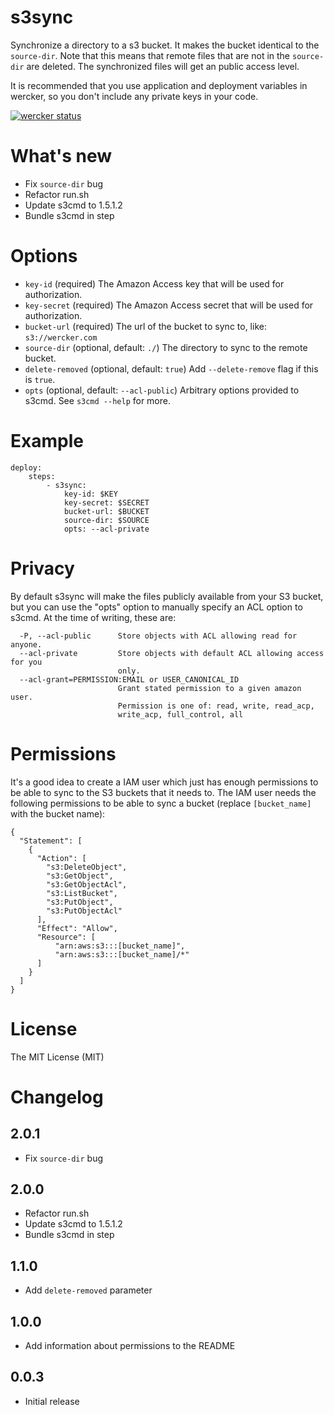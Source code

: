 # s3sync

Synchronize a directory to a s3 bucket. It makes the bucket identical to the `source-dir`.
Note that this means that remote files that are not in the `source-dir` are deleted.
The synchronized files will get an public access level.

It is recommended that you use application and deployment variables in wercker, so you don't include any private keys in your code.

[![wercker status](https://app.wercker.com/status/2064379a8b583cd1b5da16de3faa5583/m "wercker status")](https://app.wercker.com/project/bykey/2064379a8b583cd1b5da16de3faa5583)

# What's new

- Fix `source-dir` bug
- Refactor run.sh
- Update s3cmd to 1.5.1.2
- Bundle s3cmd in step

# Options

* `key-id` (required) The Amazon Access key that will be used for authorization.
* `key-secret` (required) The Amazon Access secret that will be used for authorization.
* `bucket-url` (required) The url of the bucket to sync to, like: `s3://wercker.com`
* `source-dir` (optional, default: `./`) The directory to sync to the remote bucket.
* `delete-removed` (optional, default: `true`) Add `--delete-remove` flag if this is `true`.
* `opts` (optional, default: `--acl-public`) Arbitrary options provided to s3cmd. See `s3cmd --help` for more.

# Example

```
deploy:
    steps:
        - s3sync:
            key-id: $KEY
            key-secret: $SECRET
            bucket-url: $BUCKET
            source-dir: $SOURCE
            opts: --acl-private
```

# Privacy

By default s3sync will make the files publicly available from your S3 bucket, but you can use the "opts" option to manually specify an ACL option to s3cmd. At the time of writing, these are:

```
  -P, --acl-public      Store objects with ACL allowing read for anyone.
  --acl-private         Store objects with default ACL allowing access for you
                        only.
  --acl-grant=PERMISSION:EMAIL or USER_CANONICAL_ID
                        Grant stated permission to a given amazon user.
                        Permission is one of: read, write, read_acp,
                        write_acp, full_control, all
```

# Permissions

It's a good idea to create a IAM user which just has enough permissions to be able to sync to the S3 buckets that it needs to. The IAM user needs the following permissions to be able to sync a bucket (replace `[bucket_name]` with the bucket name):

```
{
  "Statement": [
    {
      "Action": [ 
        "s3:DeleteObject",
        "s3:GetObject",
        "s3:GetObjectAcl",
        "s3:ListBucket",
        "s3:PutObject",
        "s3:PutObjectAcl"
      ],
      "Effect": "Allow",
      "Resource": [
          "arn:aws:s3:::[bucket_name]",
          "arn:aws:s3:::[bucket_name]/*"
      ]
    }
  ]
}
```

# License

The MIT License (MIT)

# Changelog

## 2.0.1

- Fix `source-dir` bug

## 2.0.0

- Refactor run.sh
- Update s3cmd to 1.5.1.2
- Bundle s3cmd in step

## 1.1.0

- Add `delete-removed` parameter

## 1.0.0

- Add information about permissions to the README

## 0.0.3

- Initial release
